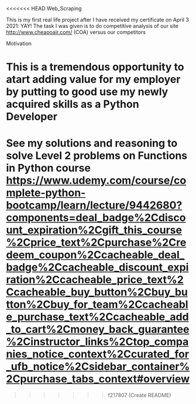 <<<<<<< HEAD
Web_Scraping

This is my first real life project after I have received my certificate on April 3 2021: YAY! The task I was given is to do competitive analysis of our site http://www.cheapoair.com/ (COA) versus our competitors 

Motivation

This is a tremendous opportunity to atart adding value for my employer by putting to good use my newly acquired skills as a Python Developer
=======
# See my solutions and reasoning to solve Level 2 problems on Functions in Python course https://www.udemy.com/course/complete-python-bootcamp/learn/lecture/9442680?components=deal_badge%2Cdiscount_expiration%2Cgift_this_course%2Cprice_text%2Cpurchase%2Credeem_coupon%2Ccacheable_deal_badge%2Ccacheable_discount_expiration%2Ccacheable_price_text%2Ccacheable_buy_button%2Cbuy_button%2Cbuy_for_team%2Ccacheable_purchase_text%2Ccacheable_add_to_cart%2Cmoney_back_guarantee%2Cinstructor_links%2Ctop_companies_notice_context%2Ccurated_for_ufb_notice%2Csidebar_container%2Cpurchase_tabs_context#overview
>>>>>>> f217807 (Create README)

